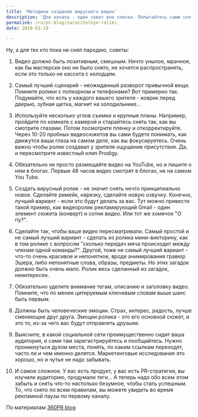 ```yaml
---
title: 'Методики создания вирусного видео'
description: 'Для начала - один совет вне списка. Попытайтесь сами снять пародию на вирусное видео, на вирусное видео вообще иили на какой-то конкретный ролик. Тогда возможно, вам не понадобится читать все "советы" и "трюки" создания вирусных видео. Вы сами сможете их писать.'
permalink: /ru/pr-blog/zarazitelnye-roliki
date: 2010-03-19

---
```


Ну, а для тех кто пока не снял пародию, советы:

1. Видео должно быть позитивным, смешным. Ничто унылое, мрачное, как бы мастерски оно ни было снято, не хочется распространять, если это только не кассета с колодцем.

2. Самый лучший сценарий - неожиданный разворот привычной вещи. Помните ролики с попкорном и телефонами? Вот примерно так. Подумайте, что есть у каждого вашего зрителя - коврик перед дверью, зубная щетка, магнит на холодильнике...

3. Используйте несколько углов съемки и крупные планы. Например, пройдите по комнате с камерой и старайтесь снять так, как вы смотрите глазами. Потом посмотрите пленку и откорректируйте. Через 10-20 пробных видеосюжетов вы сами будете понимать, как движутся ваши глаза на самом деле, как вы фокусируетесь. Очень важно чтобы ролик создавал у зрителя ощущение присутствия. Да, и пересмотрите известный клип Prodigy.

4. Обязательно не просто размещайте видео на YouTube, но и пишите о нем в блогах. Первые 48 часов видео смотрят в блогах, не на самом You Tube.

5. Создать вирусный ролик - не значит снять нечто принципиально новое. Сделайте римейк, нарезку, сделайте новую озвучку. Конечно, лучший вариант - если это будут делать за вас. Тут можно привести такой пример, как видеоролик рекламирующий Gmail - один элемент сюжета (конверт) и сотни видео. Или тот же хомячок "O rly?".

6. Сделайте так, чтобы ваше видео пересматривали. Самый простой и не самый лучший вариант - сделать из ролика мини-викторину, как в том ролике с вопросом "сколько передач мяча происходит между членам одной команды?". Другой, тоже не самый лучший вариант - что-то очень красивое и непонятное, вроде анимирования гравюр Эшера, либо непонятные слова, образы, предметы. Но этих загадок должно быть очень мало. Ролик весь сделанный из загадок, неинтересен.

7. Обязательно уделите внимание тегам, описанию и заголовку видео. Помните, что по менее цитируемым ключевым словам выше шанс быть первым.

8. Должны быть человеческие эмоции. Страх, интерес, радость, лучше сменяющие друг друга. Эмоции ролика - это его основной сюжет, и это то, из-за чего вас будут отправлять друзьям.

9. Выясните, в какой социальной сети преимущественно сидит ваша аудитория, и сами там зарегистрируйтесь и пообщайтесь. Нужно проникнуться духом места, понять, по каким ссылкам переходят, часто ли и чем именно делятся. Маркетинговые исследования это хорошо, но и чутье не надо забывать.

10. И самое сложное. У вас есть продукт, у вас есть PR-стратегия, вы изучили аудиторию, продумали теги... А теперь надо обо всем этом забыть и снять что-то настолько безумное, чтобы стать успешным. То, что снято по всем правилам, вы можете увидеть во время рекламной паузы по первому каналу.

По материалам <a href="https://www.360prblog.com/2010/03/18/how-to-create-a-viral-video/">360PR blog</a>

